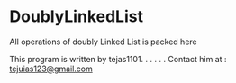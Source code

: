 # DoublyLinkedList
All operations of doubly Linked List is packed here


This program is written by tejas1101.
.
.
.
.
.
Contact him at : tejuias123@gmail.com 
